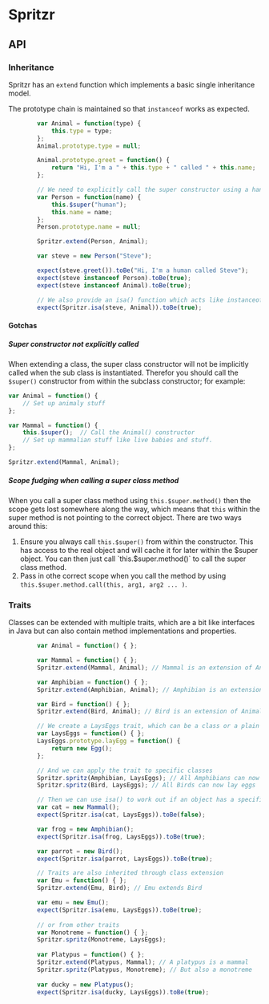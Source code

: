 # Spritzr
## API
### Inheritance
Spritzr has an `extend` function which implements a basic single inheritance model.

The prototype chain is maintained so that `instanceof` works as expected.

```js
		var Animal = function(type) {
			this.type = type;
		};
		Animal.prototype.type = null;

		Animal.prototype.greet = function() {
			return "Hi, I'm a " + this.type + " called " + this.name;
		};

		// We need to explicitly call the super constructor using a handy $super property.
		var Person = function(name) {
			this.$super("human");
			this.name = name;
		};
		Person.prototype.name = null;

		Spritzr.extend(Person, Animal);

		var steve = new Person("Steve");

		expect(steve.greet()).toBe("Hi, I'm a human called Steve");
		expect(steve instanceof Person).toBe(true);
		expect(steve instanceof Animal).toBe(true);

		// We also provide an isa() function which acts like instanceof
		expect(Spritzr.isa(steve, Animal)).toBe(true);
```

#### Gotchas

##### Super constructor not explicitly called
When extending a class, the super class constructor will not be implicitly called when the sub class is instantiated. Therefor you should call the `$super()` constructor from within the subclass constructor; for example:

```js
var Animal = function() {
	// Set up animaly stuff
};

var Mammal = function() {
	this.$super();	// Call the Animal() constructor
	// Set up mammalian stuff like live babies and stuff.
};

Spritzr.extend(Mammal, Animal);
```

##### Scope fudging when calling a super class method
When you call a super class method using `this.$super.method()` then the scope gets lost somewhere along the way, which means that `this` within the super method is not pointing to the correct object. There are two ways around this:

1. Ensure you always call `this.$super()` from within the constructor. This has access to the real object and will cache it for later within the $super object. You can then just call `this.$super.method()` to call the super class method.
2. Pass in othe correct scope when you call the method by using `this.$super.method.call(this, arg1, arg2 ... )`. 

### Traits
Classes can be extended with multiple traits, which are a bit like interfaces in Java but can also contain method implementations and properties.

```js
		var Animal = function() { };

		var Mammal = function() { };
		Spritzr.extend(Mammal, Animal); // Mammal is an extension of Animal

		var Amphibian = function() { };
		Spritzr.extend(Amphibian, Animal); // Amphibian is an extension of Animal

		var Bird = function() { };
		Spritzr.extend(Bird, Animal); // Bird is an extension of Animal

		// We create a LaysEggs trait, which can be a class or a plain old object
		var LaysEggs = function() { };
		LaysEggs.prototype.layEgg = function() {
			return new Egg();
		};

		// And we can apply the trait to specific classes
		Spritzr.spritz(Amphibian, LaysEggs); // All Amphibians can now lay eggs
		Spritzr.spritz(Bird, LaysEggs); // All Birds can now lay eggs

		// Then we can use isa() to work out if an object has a specific trait
		var cat = new Mammal();
		expect(Spritzr.isa(cat, LaysEggs)).toBe(false);

		var frog = new Amphibian();
		expect(Spritzr.isa(frog, LaysEggs)).toBe(true);

		var parrot = new Bird();
		expect(Spritzr.isa(parrot, LaysEggs)).toBe(true);

		// Traits are also inherited through class extension
		var Emu = function() { };
		Spritzr.extend(Emu, Bird); // Emu extends Bird

		var emu = new Emu();
		expect(Spritzr.isa(emu, LaysEggs)).toBe(true);
		
		// or from other traits
		var Monotreme = function() { };
		Spritzr.spritz(Monotreme, LaysEggs);
		
		var Platypus = function() { };
		Spritzr.extend(Platypus, Mammal); // A platypus is a mammal
		Spritzr.spritz(Platypus, Monotreme); // But also a monotreme
		
		var ducky = new Platypus();
		expect(Spritzr.isa(ducky, LaysEggs)).toBe(true);
```